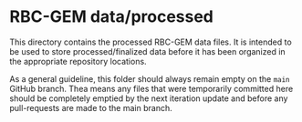 # RBC-GEM data/processed

This directory contains the processed RBC-GEM data files. It is intended to be used to store processed/finalized data before it has been organized in the appropriate repository locations.

As a general guideline, this folder should always remain empty on the `main` GitHub branch. Thea means any files that were temporarily committed here should be completely emptied by the next iteration update and before any pull-requests are made to the main branch.